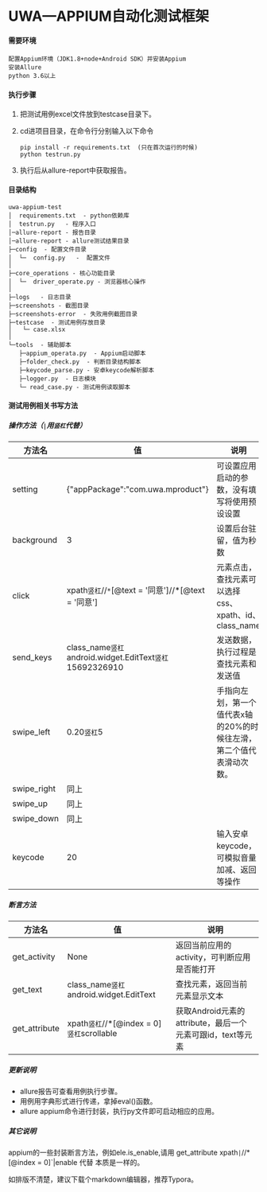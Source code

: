 # UWA—APPIUM自动化测试框架

#### 需要环境

```
配置Appium环境（JDK1.8+node+Android SDK）并安装Appium
安装Allure
python 3.6以上
```

#### 执行步骤

1. 把测试用例excel文件放到testcase目录下。

2. cd进项目目录，在命令行分别输入以下命令

   ```
   pip install -r requirements.txt  (只在首次运行的时候)
   python testrun.py
   ```

3. 执行后从allure-report中获取报告。

#### 目录结构

```
uwa-appium-test
│  requirements.txt  - python依赖库
│  testrun.py   - 程序入口       
│─allure-report - 报告目录
│─allure-report - allure测试结果目录
├─config  - 配置文件目录
│  └─  config.py   -  配置文件
│ 
├─core_operations - 核心功能目录
│  └─  driver_operate.py - 浏览器核心操作
│
├─logs   - 日志目录      
├─screenshots - 截图目录
├─screenshots-error  - 失败用例截图目录
├─testcase  - 测试用例存放目录
│   └─ case.xlsx
│
└─tools  - 辅助脚本
   ├─appium_operata.py  - Appium启动脚本
   ├─folder_check.py  - 判断目录结构脚本
   ├─keycode_parse.py - 安卓keycode解析脚本
   ├─logger.py  - 日志模块
   └─ read_case.py - 测试用例读取脚本
```

#### 测试用例相关书写方法

##### 操作方法（`|`用`竖杠`代替）

| 方法名      | 值                                                       | 说明                                                         |
| ----------- | -------------------------------------------------------- | ------------------------------------------------------------ |
| setting     | {"appPackage":"com.uwa.mproduct"}                        | 可设置应用启动的参数，没有填写将使用预设设置                 |
| background  | 3                                                        | 设置后台驻留，值为秒数                                       |
| click       | xpath`竖杠`//`*`[@text  = '同意']//*[@text  = '同意']    | 元素点击，查找元素可以选择css、xpath、id、class_name         |
| send_keys   | class_name`竖杠`android.widget.EditText`竖杠`15692326910 | 发送数据，执行过程是查找元素和发送值                         |
| swipe_left  | 0.20`竖杠`5                                              | 手指向左划，第一个值代表x轴的20%的时候往左滑，第二个值代表滑动次数。 |
| swipe_right | 同上                                                     |                                                              |
| swipe_up    | 同上                                                     |                                                              |
| swipe_down  | 同上                                                     |                                                              |
| keycode     | 20                                                       | 输入安卓keycode，可模拟音量加减、返回等操作                  |

##### 断言方法

| 方法名        | 值                                         | 说明                                                       |
| ------------- | ------------------------------------------ | ---------------------------------------------------------- |
| get_activity  | None                                       | 返回当前应用的activity，可判断应用是否能打开               |
| get_text      | class_name`竖杠`android.widget.EditText    | 查找元素，返回当前元素显示文本                             |
| get_attribute | xpath`竖杠`//*[@index = 0]`竖杠`scrollable | 获取Android元素的attribute，最后一个元素可跟id，text等元素 |

##### 更新说明

- allure报告可查看用例执行步骤。
- 用例用字典形式进行传递，拿掉eval()函数。
- allure appium命令进行封装，执行py文件即可启动相应的应用。

##### 其它说明

appium的一些封装断言方法，例如ele.is_enable,请用 get_attribute  xpath`|`//*[@index = 0]`|enable 代替 本质是一样的。

如排版不清楚，建议下载个markdown编辑器，推荐Typora。

